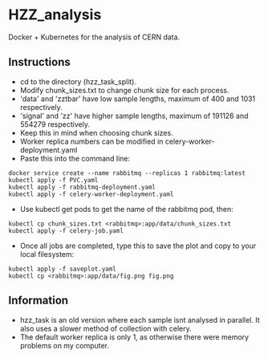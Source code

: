 # HZZ_analysis
Docker + Kubernetes for the analysis of CERN data.

## Instructions
* cd to the directory (hzz_task_split).
* Modify chunk_sizes.txt to change chunk size for each process.
* 'data' and 'zztbar' have low sample lengths, maximum of 400 and 1031 respectively.
* 'signal' and 'zz' have higher sample lengths, maximum of 191126 and 554279 respectively.
* Keep this in mind when choosing chunk sizes.
* Worker replica numbers can be modified in celery-worker-deployment.yaml
* Paste this into the command line:
```  
docker service create --name rabbitmq --replicas 1 rabbitmq:latest
kubectl apply -f PVC.yaml
kubectl apply -f rabbitmq-deployment.yaml
kubectl apply -f celery-worker-deployment.yaml
```
* Use kubectl get pods to get the name of the rabbitmq pod, then:
```
kubectl cp chunk_sizes.txt <rabbitmq>:app/data/chunk_sizes.txt
kubectl apply -f celery-job.yaml
```
* Once all jobs are completed, type this to save the plot and copy to your local filesystem:
```
kubectl apply -f saveplot.yaml
kubectl cp <rabbitmq>:app/data/fig.png fig.png
```

## Information
* hzz_task is an old version where each sample isnt analysed in parallel. It also uses a slower method of collection with celery.
* The default worker replica is only 1, as otherwise there were memory problems on my computer.

